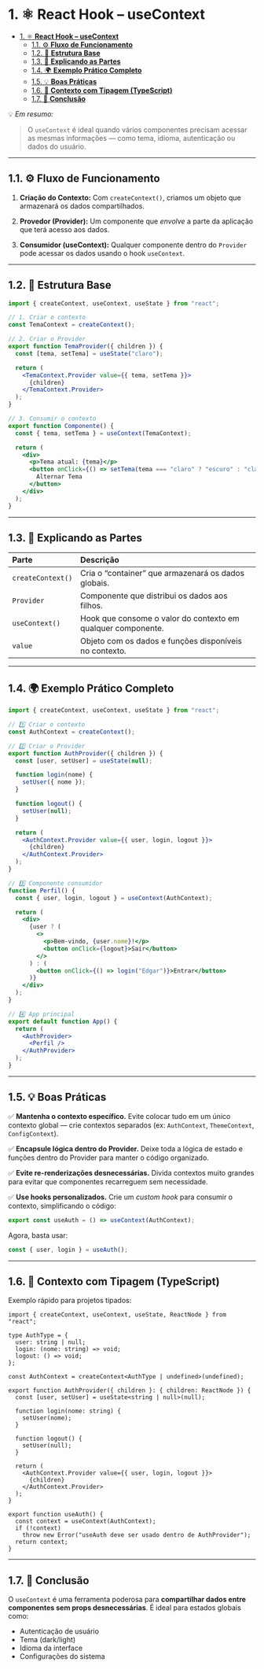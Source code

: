 # 1. ⚛️ **React Hook – useContext**

- [1. ⚛️ **React Hook – useContext**](#1-️-react-hook--usecontext)
	- [1.1. ⚙️ **Fluxo de Funcionamento**](#11-️-fluxo-de-funcionamento)
	- [1.2. 🧩 **Estrutura Base**](#12--estrutura-base)
	- [1.3. 🧱 **Explicando as Partes**](#13--explicando-as-partes)
	- [1.4. 🌍 **Exemplo Prático Completo**](#14--exemplo-prático-completo)
	- [1.5. 💡 **Boas Práticas**](#15--boas-práticas)
	- [1.6. 🧩 **Contexto com Tipagem (TypeScript)**](#16--contexto-com-tipagem-typescript)
	- [1.7. 🧰 **Conclusão**](#17--conclusão)

💡 _Em resumo:_

> O `useContext` é ideal quando vários componentes precisam acessar as mesmas informações — como tema, idioma, autenticação ou dados do usuário.

---

## 1.1. ⚙️ **Fluxo de Funcionamento**

1. **Criação do Contexto:**
   Com `createContext()`, criamos um objeto que armazenará os dados compartilhados.

2. **Provedor (Provider):**
   Um componente que _envolve_ a parte da aplicação que terá acesso aos dados.

3. **Consumidor (useContext):**
   Qualquer componente dentro do `Provider` pode acessar os dados usando o hook `useContext`.

---

## 1.2. 🧩 **Estrutura Base**

```jsx
import { createContext, useContext, useState } from "react";

// 1. Criar o contexto
const TemaContext = createContext();

// 2. Criar o Provider
export function TemaProvider({ children }) {
  const [tema, setTema] = useState("claro");

  return (
    <TemaContext.Provider value={{ tema, setTema }}>
      {children}
    </TemaContext.Provider>
  );
}

// 3. Consumir o contexto
export function Componente() {
  const { tema, setTema } = useContext(TemaContext);

  return (
    <div>
      <p>Tema atual: {tema}</p>
      <button onClick={() => setTema(tema === "claro" ? "escuro" : "claro")}>
        Alternar Tema
      </button>
    </div>
  );
}
```

---

## 1.3. 🧱 **Explicando as Partes**

| Parte             | Descrição                                                    |
| :---------------- | :----------------------------------------------------------- |
| `createContext()` | Cria o “container” que armazenará os dados globais.          |
| `Provider`        | Componente que distribui os dados aos filhos.                |
| `useContext()`    | Hook que consome o valor do contexto em qualquer componente. |
| `value`           | Objeto com os dados e funções disponíveis no contexto.       |

---

## 1.4. 🌍 **Exemplo Prático Completo**

```jsx
import { createContext, useContext, useState } from "react";

// 1️⃣ Criar o contexto
const AuthContext = createContext();

// 2️⃣ Criar o Provider
export function AuthProvider({ children }) {
  const [user, setUser] = useState(null);

  function login(nome) {
    setUser({ nome });
  }

  function logout() {
    setUser(null);
  }

  return (
    <AuthContext.Provider value={{ user, login, logout }}>
      {children}
    </AuthContext.Provider>
  );
}

// 3️⃣ Componente consumidor
function Perfil() {
  const { user, login, logout } = useContext(AuthContext);

  return (
    <div>
      {user ? (
        <>
          <p>Bem-vindo, {user.nome}!</p>
          <button onClick={logout}>Sair</button>
        </>
      ) : (
        <button onClick={() => login("Edgar")}>Entrar</button>
      )}
    </div>
  );
}

// 4️⃣ App principal
export default function App() {
  return (
    <AuthProvider>
      <Perfil />
    </AuthProvider>
  );
}
```

---

## 1.5. 💡 **Boas Práticas**

✅ **Mantenha o contexto específico.**
Evite colocar tudo em um único contexto global — crie contextos separados (ex: `AuthContext`, `ThemeContext`, `ConfigContext`).

✅ **Encapsule lógica dentro do Provider.**
Deixe toda a lógica de estado e funções dentro do Provider para manter o código organizado.

✅ **Evite re-renderizações desnecessárias.**
Divida contextos muito grandes para evitar que componentes recarreguem sem necessidade.

✅ **Use hooks personalizados.**
Crie um _custom hook_ para consumir o contexto, simplificando o código:

```jsx
export const useAuth = () => useContext(AuthContext);
```

Agora, basta usar:

```jsx
const { user, login } = useAuth();
```

---

## 1.6. 🧩 **Contexto com Tipagem (TypeScript)**

Exemplo rápido para projetos tipados:

```tsx
import { createContext, useContext, useState, ReactNode } from "react";

type AuthType = {
  user: string | null;
  login: (nome: string) => void;
  logout: () => void;
};

const AuthContext = createContext<AuthType | undefined>(undefined);

export function AuthProvider({ children }: { children: ReactNode }) {
  const [user, setUser] = useState<string | null>(null);

  function login(nome: string) {
    setUser(nome);
  }

  function logout() {
    setUser(null);
  }

  return (
    <AuthContext.Provider value={{ user, login, logout }}>
      {children}
    </AuthContext.Provider>
  );
}

export function useAuth() {
  const context = useContext(AuthContext);
  if (!context)
    throw new Error("useAuth deve ser usado dentro de AuthProvider");
  return context;
}
```

---

## 1.7. 🧰 **Conclusão**

O `useContext` é uma ferramenta poderosa para **compartilhar dados entre componentes sem props desnecessárias**.
É ideal para estados globais como:

- Autenticação de usuário
- Tema (dark/light)
- Idioma da interface
- Configurações do sistema
